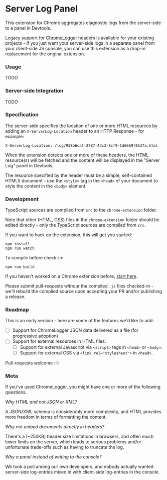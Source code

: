 Server Log Panel
================

This extension for Chrome aggregates diagnostic logs from the server-side to a panel in Devtools.

Legacy support for [ChromeLogger](https://craig.is/writing/chrome-logger) headers is available for your
existing projects - if you just want your server-side logs in a separate panel from your client-side JS
console, you can use this extension as a drop-in replacement for the original extension.

### Usage

TODO

### Server-side Integration

TODO

### Specification

The server-side specifies the location of one or more HTML resources by adding an
`X-ServerLog-Location` header to an HTTP Response - for example:

    X-ServerLog-Location: /log/938b6caf-2787-43c3-8cf9-1d6669f0537a.html

When the extension detects one or more of these headers, the HTML resource(s) will be fetched
and the content will be displayed in the "Server Log" panel in Devtools.

The resource specified by the header must be a simple, self-contained HTML5 document - use
the `<style>` tag in the `<head>` of your document to style the content in the `<body>` element.

### Development

TypeScript sources are compiled from `src` to the `chrome-extension` folder.

Note that other (HTML, CSS) files in the `chrome-extension` folder should be edited
directly - only the TypeScript sources are compiled from `src`.

If you want to hack on the extension, this will get you started:

    npm install
    npm run watch

To compile before check-in:

    npm run build

If you haven't worked on a Chrome extension before, [start here](https://developer.chrome.com/extensions/getstarted).

Please submit pull-requests *without* the compiled `.js` files checked-in - we'll rebuild
the compiled source upon accepting your PR and/or publishing a release.

### Roadmap

This is an early version - here are some of the features we'd like to add:

  * [ ] Support for ChromeLogger JSON data delivered as a file (for progressive adoption)
  * [ ] Support for external resources in HTML files:
    * [ ] Support for external Javascript via `<script>` tags in `<head>` or `<body>`.
    * [ ] Support for external CSS via `<link rel="stylesheet">` in `<head>`.

Pull-requests welcome :-)

### Meta

If you've used ChromeLogger, you might have one or more of the following questions.

*Why HTML and not JSON or XML?*

A JSON/XML schema is considerably more complexity, and HTML provides more freedom in terms
of formatting the content.

*Why not embed documents directly in headers?*

There's a (~250KB) header size limitations in browsers, and often much lower limits on the
server, which leads to serious problems and/or unfortunate trade-offs such as having to
truncate the log.

*Why a panel instead of writing to the console?*

We took a poll among our own developers, and nobody actually wanted server-side log-entries
mixed in with client-side log-entries in the console.
